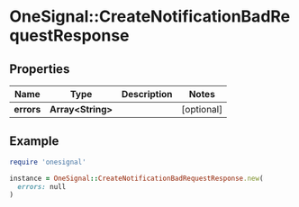 # OneSignal::CreateNotificationBadRequestResponse

## Properties

| Name | Type | Description | Notes |
| ---- | ---- | ----------- | ----- |
| **errors** | **Array&lt;String&gt;** |  | [optional] |

## Example

```ruby
require 'onesignal'

instance = OneSignal::CreateNotificationBadRequestResponse.new(
  errors: null
)
```

